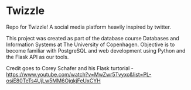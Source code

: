# Twizzle
Repo for Twizzle! A social media platform heavily inspired by twitter. 

This project was created as part of the database course Databases and Information Systems at The University of Copenhagen. Objective is to become familiar with PostgreSQL and web development using Python and the Flask API as our tools. 





Credit goes to Corey Schafer and his Flask turtorial - https://www.youtube.com/watch?v=MwZwr5Tvyxo&list=PL-osiE80TeTs4UjLw5MM6OjgkjFeUxCYH
